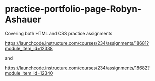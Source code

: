 # practice-portfolio-page-Robyn-Ashauer
Covering both HTML and CSS practice assignments

https://launchcode.instructure.com/courses/234/assignments/18681?module_item_id=12338

and

https://launchcode.instructure.com/courses/234/assignments/18682?module_item_id=12340
